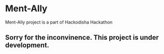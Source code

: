 # Ment-Ally
Ment-Ally project is a part of Hackodisha Hackathon
## Sorry for the inconvinence. This project is under development. 
